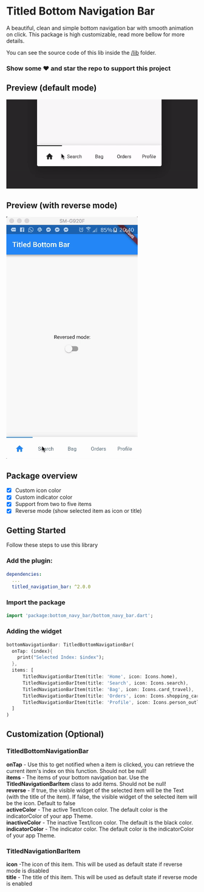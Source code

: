 # Titled Bottom Navigation Bar

A beautiful, clean and simple bottom navigation bar with smooth animation on click. This package is high customizable, read more bellow for more details.


You can see the source code of this lib inside the [/lib](https://github.com/pedromassango/titled_navigation_bar/tree/master/lib) folder.

### Show some :heart: and star the repo to support this project

## Preview (default mode)

![Default Mode Gif](screenshots/preview.gif "TitledNavigationBar")


## Preview (with reverse mode)

![Reversed Mode Gif](screenshots/reverse.gif "TitledNavigationBar")


## Package overview

- [x] Custom icon color
- [x] Custom indicator color
- [x] Support from two to five items
- [x] Reverse mode (show selected item as icon or title)

## Getting Started
Follow these steps to use this library

### Add the plugin:

```yaml
dependencies:
  ...
  titled_navigation_bar: ^2.0.0
```

### Import the package
```Dart
import 'package:bottom_navy_bar/bottom_navy_bar.dart';
```

### Adding the widget

```Dart
bottomNavigationBar: TitledBottomNavigationBar(
  onTap: (index){
    print("Selected Index: $index");
  },
  items: [
      TitledNavigationBarItem(title: 'Home', icon: Icons.home),
      TitledNavigationBarItem(title: 'Search', icon: Icons.search),
      TitledNavigationBarItem(title: 'Bag', icon: Icons.card_travel),
      TitledNavigationBarItem(title: 'Orders', icon: Icons.shopping_cart),
      TitledNavigationBarItem(title: 'Profile', icon: Icons.person_outline),
  ]
)
```

## Customization (Optional)

### TitledBottomNavigationBar
**onTap** - Use this to get notified when a item is clicked, you can retrieve the current item's index on this function. Should not be null!<br/>
**items** - The items of your bottom navigation bar. Use the **TitledNavigationBarItem** class to add items. Should not be null!<br/>
**reverse** - If true, the visible widget of the selected item will be the Text (with the title of the item). If false, the visible widget of the selected item will be the icon. Default to false<br/>
**activeColor** - The active Text/Icon color. The default color is the indicatorColor of your app Theme.<br/>
**inactiveColor** - The inactive Text/Icon color. The default is the black color.<br/>
**indicatorColor** - The indicator color. The default color is the indicatorColor of your app Theme.<br/>

### TitledNavigationBarItem
**icon** -The icon of this item. This will be used as default state if reverse mode is disabled<br/>
**title** -  The title of this item. This will be used as default state if reverse mode is enabled<br/>
